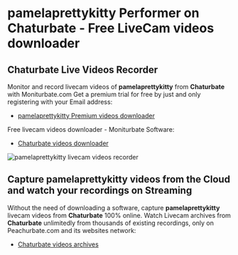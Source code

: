 # pamelaprettykitty Performer on Chaturbate - Free LiveCam videos downloader

## Chaturbate Live Videos Recorder

Monitor and record livecam videos of **pamelaprettykitty** from **Chaturbate** with Moniturbate.com
Get a premium trial for free by just and only registering with your Email address:
* [pamelaprettykitty Premium videos downloader](https://moniturbate.com/request-demo-licence-key.html)

Free livecam videos downloader - Moniturbate Software:
* [Chaturbate videos downloader](https://moniturbate.com/moniturbate-download-software.html)

![pamelaprettykitty livecam videos recorder](https://peachurnet.com/templates/moniturbate-software.png)


## Capture pamelaprettykitty videos from the Cloud and watch your recordings on Streaming

Without the need of downloading a software, capture **pamelaprettykitty** livecam videos from **Chaturbate** 100% online.
Watch Livecam archives from **Chaturbate** unlimitedly from thousands of existing recordings, only on Peachurbate.com and its websites network:
* [Chaturbate videos archives](https://peachurnet.com/)